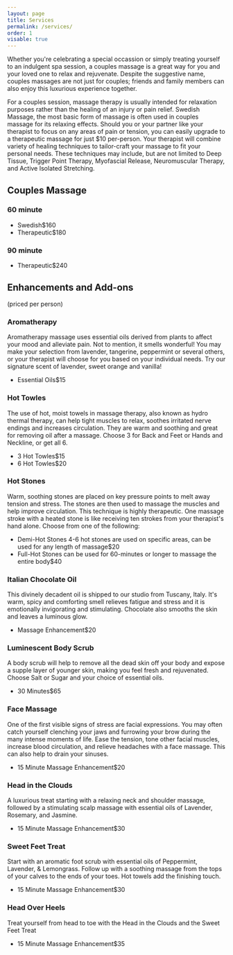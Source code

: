 ```yaml
---
layout: page
title: Services 
permalink: /services/
order: 1
visable: true
---
```


Whether you're celebrating a special occassion or simply treating yourself to an indulgent spa session, a couples massage is a great way for you and your loved one to relax and rejuvenate. Despite the suggestive name, couples massages are not just for couples; friends and family members can also enjoy this luxurious experience together.

 For a couples session, massage therapy is usually intended for relaxation purposes rather than the healing of an injury or pain relief. Swedish Massage, the most basic form of massage is often used in couples massage for its relaxing effects.  Should you or your partner like your therapist to focus on any areas of pain or tension, you can easily upgrade to a therapeutic massage for just $10 per-person.  Your therapist will combine variety of healing techniques to tailor-craft your massage to fit your personal needs.  These techniques may include, but are not limited to Deep Tissue, Trigger Point Therapy,  Myofascial Release, Neuromuscular Therapy, and Active Isolated Stretching.   

## Couples Massage

### 60 minute
<ul class="dotted-list">
  <li><span>Swedish</span><span>$160</span></li>
  <li><span>Therapeutic</span><span>$180</span></li>
</ul>

### 90 minute
<ul class="dotted-list">
  <li><span>Therapeutic</span><span>$240</span></li>
</ul>

## Enhancements and Add-ons
(priced per person)

### Aromatherapy

Aromatherapy massage uses essential oils derived from plants to affect your mood and alleviate pain. Not to mention, it smells wonderful! You may make your selection from lavender, tangerine, peppermint or several others, or your therapist will choose for you based on your individual needs. Try our signature scent of lavender, sweet orange and vanilla! 

<ul class="dotted-list">
  <li><span>Essential Oils</span><span>$15</span></li>
</ul>

### Hot Towles

The use of hot, moist towels in massage therapy, also known as hydro thermal therapy, can help tight muscles to relax, soothes irritated nerve endings and increases circulation. They are warm and soothing and great for removing oil after a massage. Choose 3 for Back and Feet or Hands and Neckline, or get all 6. 

<ul class="dotted-list">
  <li><span>3 Hot Towles</span><span>$15</span></li>
  <li><span>6 Hot Towles</span><span>$20</span></li>
</ul>

### Hot Stones

Warm, soothing stones are placed on key pressure points to melt away tension and stress. The stones are then used to massage the muscles and help improve circulation. This technique is highly therapeutic. One massage stroke with a heated stone is like receiving ten strokes from your therapist's hand alone. Choose from one of the following: 

<ul class="dotted-list">
  <li><span>Demi-Hot Stones 4-6 hot stones are used on specific areas, can be used for any length of massage</span><span>$20</span></li>
  <li><span>Full-Hot Stones can be used for 60-minutes or longer to massage the entire body</span><span>$40</span></li>
</ul>

### Italian Chocolate Oil

 This divinely decadent oil is shipped to our studio from Tuscany, Italy. It's warm, spicy and comforting smell relieves fatigue and stress and it is emotionally invigorating and stimulating. Chocolate also smooths the skin and leaves a luminous glow. 

<ul class="dotted-list">
  <li><span>Massage Enhancement</span><span>$20</span></li>
</ul>

### Luminescent Body Scrub

 A body scrub will help to remove all the dead skin off your body and expose a supple layer of younger skin, making you feel fresh and rejuvenated. Choose Salt or Sugar and your choice of essential oils. 

<ul class="dotted-list">
  <li><span>30 Minutes</span><span>$65</span></li>
</ul>

### Face Massage

One of the first visible signs of stress are facial expressions. You may often catch yourself clenching your jaws and furrowing your brow during the many intense moments of life. Ease the tension, tone other facial muscles, increase blood circulation, and relieve headaches with a face massage. This can also help to drain your sinuses.

<ul class="dotted-list">
  <li><span>15 Minute Massage Enhancement</span><span>$20</span></li>
</ul>

### Head in the Clouds

 A luxurious treat starting with a relaxing neck and shoulder massage, followed by a stimulating scalp massage with essential oils of Lavender, Rosemary, and Jasmine.

<ul class="dotted-list">
  <li><span>15 Minute Massage Enhancement</span><span>$30</span></li>
</ul>

### Sweet Feet Treat

Start with an aromatic foot scrub with essential oils of Peppermint, Lavender, & Lemongrass. Follow up with a soothing massage from the tops of your calves to the ends of your toes. Hot towels add the finishing touch.

<ul class="dotted-list">
  <li><span>15 Minute Massage Enhancement</span><span>$30</span></li>
</ul>

### Head Over Heels

Treat yourself from head to toe with the Head in the Clouds and the Sweet Feet Treat

<ul class="dotted-list">
  <li><span>15 Minute Massage Enhancement</span><span>$35</span></li>
</ul>
